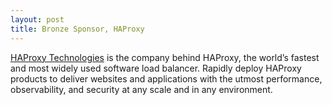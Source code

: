 ```yaml
---
layout: post
title: Bronze Sponsor, HAProxy
---
```


[HAProxy Technologies](https://www.haproxy.com/) is the company behind HAProxy, the world’s fastest and most widely used software load balancer.  Rapidly deploy HAProxy products to deliver websites and applications with the utmost performance, observability, and security at any scale and in any environment.
